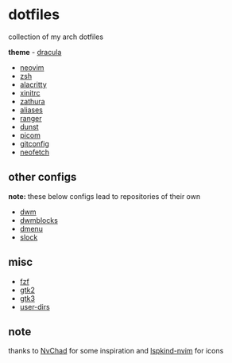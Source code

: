 # dotfiles

collection of my arch dotfiles

**theme** - [dracula](https://draculatheme.com)

* [neovim](.config/nvim/init.lua)
* [zsh](.config/zsh)
* [alacritty](.config/alacritty/alacritty.yml)
* [xinitrc](.config/x11/xinitrc)
* [zathura](.config/zathura/zathurarc)
* [aliases](./config/zsh/.aliases)
* [ranger](.config/ranger)
* [dunst](.config/dunst/dunsrc)
* [picom](.config/picom.conf)
* [gitconfig](.gitconfig)
* [neofetch](.config/neofetch/config.conf)

## other configs

**note:** these below configs lead to repositories of their own

* [dwm](https://github.com/lordlabuckdas/dwm)
* [dwmblocks](https://github.com/lordlabuckdas/dwmblocks)
* [dmenu](https://github.com/lordlabuckdas/dmenu)
* [slock](https://github.com/lordlabuckdas/slock)

## misc

* [fzf](.config/fzf)
* [gtk2](.config/gtk-2.0/gtkfilechooser.ini)
* [gtk3](.config/gtk-3.0/settings.ini)
* [user-dirs](.config/user-dirs.dirs)

## note

thanks to [NvChad](https://github.com/NvChad/NvChad) for some inspiration and [lspkind-nvim](https://github.com/onsails/lspkind-nvim) for icons
